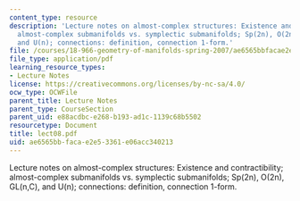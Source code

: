 ```yaml
---
content_type: resource
description: 'Lecture notes on almost-complex structures: Existence and contractibility;
  almost-complex submanifolds vs. symplectic submanifolds; Sp(2n), O(2n), GL(n,C),
  and U(n); connections: definition, connection 1-form.'
file: /courses/18-966-geometry-of-manifolds-spring-2007/ae6565bbfacae2e53361e06acc340213_lect08.pdf
file_type: application/pdf
learning_resource_types:
- Lecture Notes
license: https://creativecommons.org/licenses/by-nc-sa/4.0/
ocw_type: OCWFile
parent_title: Lecture Notes
parent_type: CourseSection
parent_uid: e88acdbc-e268-b193-ad1c-1139c68b5502
resourcetype: Document
title: lect08.pdf
uid: ae6565bb-faca-e2e5-3361-e06acc340213
---
```

Lecture notes on almost-complex structures: Existence and contractibility; almost-complex submanifolds vs. symplectic submanifolds; Sp(2n), O(2n), GL(n,C), and U(n); connections: definition, connection 1-form.